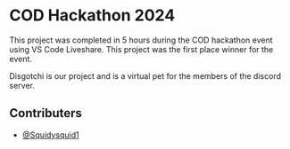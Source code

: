 # COD Hackathon 2024

This project was completed in 5 hours during the COD hackathon event using VS Code Liveshare. This project was the first place winner for the event.

Disgotchi is our project and is a virtual pet for the members of the discord server.

## Contributers

- [@Squidysquid1](https://github.com/Squidysquid1) 